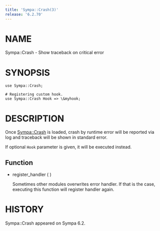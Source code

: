 ```yaml
---
title: 'Sympa::Crash(3)'
release: '6.2.70'
---
```


# NAME

Sympa::Crash - Show traceback on critical error

# SYNOPSIS

    use Sympa::Crash;
    
    # Registering custom hook.
    use Sympa::Crash Hook => \&myhook;

# DESCRIPTION

Once [Sympa::Crash](./Sympa-Crash.3.md) is loaded, crash by runtime error will be reported
via log and traceback will be shown in standard error.

If optional `Hook` parameter is given, it will be executed instead.

## Function

- register\_handler ( )

    Sometimes other modules overwrites error handler.
    If that is the case, executing this function will register handler again.

# HISTORY

Sympa::Crash appeared on Sympa 6.2.
